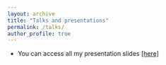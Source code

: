 ```yaml
---
layout: archive
title: "Talks and presentations"
permalink: /talks/
author_profile: true
---
```


+ You can access all my presentation slides [[here]](https://zenodo.org/communities/carmeloevoli_talks/)
